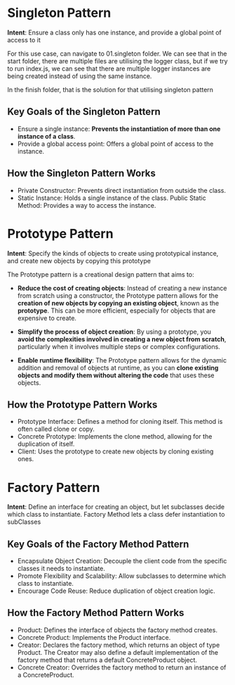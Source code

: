 # Singleton Pattern

**Intent**: Ensure a class only has one instance, and provide a global point of access to it

For this use case, can navigate to 01.singleton folder. We can see that in the start folder, there are multiple files are utilising the logger class, but if we try to run index.js, we can see that there are multiple logger instances are being created instead of using the same instance.

In the finish folder, that is the solution for that utilising singleton pattern

## Key Goals of the Singleton Pattern
- Ensure a single instance: **Prevents the instantiation of more than one instance of a class**.
- Provide a global access point: Offers a global point of access to the instance.

## How the Singleton Pattern Works
- Private Constructor: Prevents direct instantiation from outside the class.
- Static Instance: Holds a single instance of the class.
Public Static Method: Provides a way to access the instance.

# Prototype Pattern

**Intent**: Specify the kinds of objects to create using prototypical instance, and create new objects by copying this prototype

The Prototype pattern is a creational design pattern that aims to:

- **Reduce the cost of creating objects**: Instead of creating a new instance from scratch using a constructor, the Prototype pattern allows for the **creation of new objects by copying an existing object**, known as the **prototype**. This can be more efficient, especially for objects that are expensive to create.

- **Simplify the process of object creation**: By using a prototype, you **avoid the complexities involved in creating a new object from scratch**, particularly when it involves multiple steps or complex configurations.

- **Enable runtime flexibility**: The Prototype pattern allows for the dynamic addition and removal of objects at runtime, as you can **clone existing objects and modify them without altering the code** that uses these objects.

## How the Prototype Pattern Works
- Prototype Interface: Defines a method for cloning itself. This method is often called clone or copy.
- Concrete Prototype: Implements the clone method, allowing for the duplication of itself.
- Client: Uses the prototype to create new objects by cloning existing ones.

# Factory Pattern
**Intent**: Define an interface for creating an object, but let subclasses decide which class to instantiate. Factory Method lets a class defer instantiation to subClasses

## Key Goals of the Factory Method Pattern
- Encapsulate Object Creation: Decouple the client code from the specific classes it needs to instantiate.
- Promote Flexibility and Scalability: Allow subclasses to determine which class to instantiate.
- Encourage Code Reuse: Reduce duplication of object creation logic.

## How the Factory Method Pattern Works
- Product: Defines the interface of objects the factory method creates.
- Concrete Product: Implements the Product interface.
- Creator: Declares the factory method, which returns an object of type Product. The Creator may also define a default implementation of the factory method that returns a default ConcreteProduct object.
- Concrete Creator: Overrides the factory method to return an instance of a ConcreteProduct.
